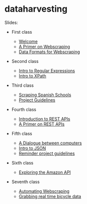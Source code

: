 # dataharvesting


Slides:

-   First class
    -   [Welcome](./welcome/welcome.html)
    -   [A Primer on Webscraping](./primer_webscraping/primer_webscraping.html)
    -   [Data Formats for Webscraping](./data_formats_wscrap/data_formats_wscrap.html)
    
-   Second class
    -   [Intro to Regular Expressions](./intro_regex/intro_regex.html)
    -   [Intro to XPath](./intro_xpath/intro_xpath.html)
    
-   Third class
    -   [Scraping Spanish Schools](./case_study_spanish_schools/case_study_spanish_schools.html)
    -   [Project Guidelines](./project_guidelines/project_guidelines.html)
    
-   Fourth class
    -   [Introduction to REST APIs](./intro_apis/intro_apis.html)
    -   [A Primer on REST APIs](./primer_apis/primer_apis.html)
    
-   Fifth class
    -   [A Dialogue between computers](./dialogue_between_computers/dialogue_between_computers.html)
    -   [Intro to JSON](./intro_json/intro_json.html)
    -   [Reminder project guidelines](./project_guidelines/project_guidelines.html)

-   Sixth class
    -   [Exploring the Amazon API](./cs_exploring_amazon_api/cs_exploring_amazon_api.html)
    
-   Seventh class
    -   [Automating Webscraping](./automating_web_scraping/automating_data_harvesting.html)
    -   [Grabbing real time bicycle data](./automating_apis/automating_apis.html)
